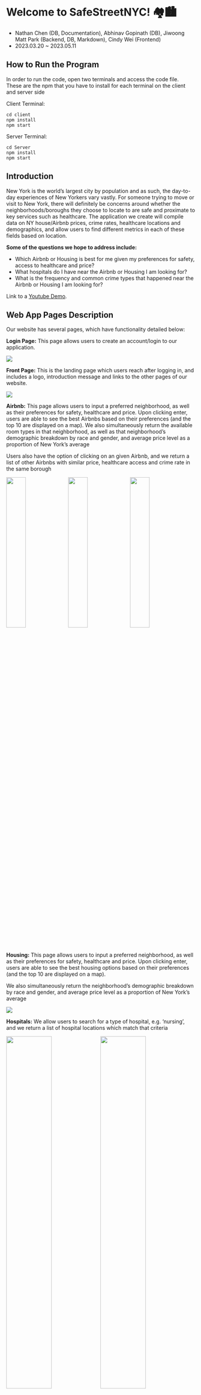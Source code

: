 # Welcome to SafeStreetNYC! 🏘️🏙️

- Nathan Chen (DB, Documentation), Abhinav Gopinath (DB), Jiwoong Matt Park (Backend, DB, Markdown), Cindy Wei (Frontend)
- 2023.03.20 ~ 2023.05.11

## How to Run the Program

In order to run the code, open two terminals and access the code file. These are the npm that you have to install for each terminal on the client and server side

Client Terminal:

```
cd client
npm install
npm start
```

Server Terminal:

```
cd Server
npm install
npm start
```

## Introduction

New York is the world’s largest city by population and as such, the day-to-day experiences of New Yorkers vary vastly. For someone trying to move or visit to New York, there will definitely be concerns around whether the neighborhoods/boroughs they choose to locate to are safe and proximate to key services such as healthcare. The application we create will compile data on NY house/Airbnb prices, crime rates, healthcare locations and demographics, and allow users to find different metrics in each of these fields based on location.

**Some of the questions we hope to address include:**

- Which Airbnb or Housing is best for me given my preferences for safety, access to healthcare and price?
- What hospitals do I have near the Airbnb or Housing I am looking for?
- What is the frequency and common crime types that happened near the Airbnb or Housing I am looking for?

Link to a [Youtube Demo](https://www.youtube.com/watch?v=p8X7T2L7yPg&t=80s&ab_channel=JiwoongMattPark).

## Web App Pages Description

Our website has several pages, which have functionality detailed below:

**Login Page:**
This page allows users to create an account/login to our application.

![](media/Login.png)

**Front Page:**
This is the landing page which users reach after logging in, and includes a logo, introduction message and links to the other pages of our website.

![](media/FrontPage.png)

**Airbnb:**
This page allows users to input a preferred neighborhood, as well as their preferences for safety, healthcare and price. Upon clicking enter, users are able to see the best Airbnbs based on their preferences (and the top 10 are displayed on a map). We also simultaneously return the available room types in that neighborhood, as well as that neighborhood’s demographic breakdown by race and gender, and average price level as a proportion of New York’s average

Users also have the option of clicking on an given Airbnb, and we return a list of other Airbnbs with similar price, healthcare access and crime rate in the same borough

<p float="left">
  <img src="media/Airbnb1.png" width="32%" />
  <img src="media/Airbnb2.png" width="32%" />
  <img src="media/Airbnb3.png" width="32%" />
</p>

**Housing:**
This page allows users to input a preferred neighborhood, as well as their preferences for safety, healthcare and price. Upon clicking enter, users are able to see the best housing options based on their preferences (and the top 10 are displayed on a map).

We also simultaneously return the neighborhood’s demographic breakdown by race and gender, and average price level as a proportion of New York’s average

![](media/Housing1.png)

**Hospitals:**
We allow users to search for a type of hospital, e.g. ‘nursing’, and we return a list of hospital locations which match that criteria

<p float="left">
  <img src="media/Hospitals1.png" width="49%" />
  <img src="media/Hospitals2.png" width="49%" />
</p>

**Nearby Hospital and Crime:**
Users input any address in New York, and a radius which they want to find information for. We return a list of nearby hospitals, as well as statistics on the types of crime which occur within the given radius and their frequency

<p float="left">
  <img src="media/Nearby1.png" width="49%" />
  <img src="media/Nearby2.png" width="49%" />
</p>

## Technology

- DB: We used a MySQL database to hold the majority of our data. We had a JavaScript server run routes and retrieve information from our database. The account informations are stored in NoSQL DynamoDB database.

- Frontend: For our frontend, we used React.js, and also incorporated Google Maps API to display some of our results and allow for greater interactiveness in our application.

- Backend: For the backend, we used JS connected with MySQL (with AWS RDS) and DynamoDB.

- Login Security: Finally, for our login features, in addition to the default login method, we implemented Google and Facebook login, and stored our user credentials in DynamoDB with password hashed using SHA 256. We also used APIs from Google Maps, Facebook Login, and Google Login.

## Database

In total, we used data from 6 sources. Of these, 1 was from Kaggle, 1 was from GitHub, and 4 were from the official City of New York data records. A summary of the data is provided below:

**NY Property Sales (Rows: 513K, Columns: 29) |
NYC Citywide Annualized Calendar Sales Update**

This dataset includes data on property sales in New York from 2016 to 2021, and details important information such as the sale price, date, location, building age and type
We used this data to give a baseline estimate of mean property prices in different neighborhoods, and also to give recommendations to users on some favorable locations/properties they would consider based on their preferences for neighborhood, safety, price, and access to healthcare

**NYC Airbnb (Rows: 68653, Columns: 23)
Airbnb-NYC-Cleaned | Kaggle**

This dataset includes data on all Airbnb listings in New York, and important details such as the listing price, location and house rules.
We used this data to give Airbnb recommendations to users based on their preferences for neighborhood, safety, price, and access to healthcare

**NYC Crime (Rows: 5.5M, Columns: 19)
NYPD Arrests Data (Historic)**

This dataset includes data on all crime in New York, dating back to 2016. It includes all important details provided in police reports such as the type of crime and the location/time at which it occurred
We used this data to attempt to quantify which Airbnb/property locations are safest based on their proximity to crime

**NYC Demographics (Rows: 236, Columns: 46)
Demographic Statistics By Zip Code | NYC Open Data**

This dataset includes data on the demographics of all ZIP codes in New York, including details such as the number of people by sex and ethnicity
We use this data to query the demographic breakdown of each neighborhood, and also find neighborhoods which are most similar in their demographics. This dataset interacts closely with the NYC ZIP Codes/Neighborhoods/Boroughs set to allow us to aggregate ZIP codes into neighborhoods

**NYC Hospital (Rows: 78, Columns: 15)
| NYC Health + Hospitals patient care locations - 2011**

This dataset includes data on significant healthcare locations in New York, including details such as the name, type and phone numbers of different locations
We use this dataset to assess the access of different Airbnbs/properties to healthcare facilities, and use this in our ranking process. We also used this dataset to return the healthcare facilities closest to any given location

**NYC Zip Codes/Neighborhoods/Boroughs (Rows: 178, Columns: 3)
| nyc-housing/nyc-zip-codes.csv at master**

This dataset contains data on the neighborhoods and boroughs which each ZIP code belongs to
This is very much a ‘utility’ database, which serves as an interface whenever we have to move between query ZIP Codes, neighborhoods and boroughs

## Database

**Data Processing**

Much of our data was very clean, and we didn’t have to do too much processing aside from removing redundant columns. For our smaller sets, we could easily do this processing using Excel.

For our larger sets and those with more discrepancies, we used Python and Pandas/Numpy. Such processing included removing columns, standardizing values (e.g. changing ‘M’ to Manhattan, ‘01/01/19’ to ‘01/01/2019’) and removing values which fit certain criteria (e.g. date earlier than 2019).

We have included some of our data cleaning code in our final submission (we unfortunately did not retain all of it as we did not have the foresight of keeping it for this final submission).

**ER Diagram**

![](media/ER_Diagram.jpg)

**Proof of BCNF:**

In many of our tables, we have included longitude and latitude, as well as neighborhood (e.g. Chelsea) &/or Borough (e.g. Manhattan) &/or address &/or ZIP_Code. Whilst it could be argued that neighborhood, borough, address and ZIP_Code all depend on longitude and latitude, it is infeasible from a computational standpoint to lift these dependencies from our table and put them all into their own table. Both longitude and latitude are recorded to 6 decimal points, so it would be unrealistic to lift every single longitude/latitude combination in New York into its own table. We have not normalized these dependencies for practical reasons. However, we can otherwise see that our tables are sufficiently normalized for all other functional dependencies.

## Table Names

**Airbnb**

Property_Id determines all of the other attributes, as each Airbnb is unique. Property_Id serves as a superkey for the relation, so Airbnb is in BCNF (if we ignore the longitude/latitude dependencies stipulated above).

**Crimes**

Arrest_Key determines all of the other attributes, as each arrest is unique. Arrrest_Key serves as a superkey for the relation, so Crimes is BCNF (if we ignore the longitude/latitude dependencies stipulated above).

**Property_Sales**

ID determines all of the other attributes, as each sale is unique. ID serves as a superkey for the relation, so Property_Sales is in BCNF (if we ignore the longitude/latitude dependencies stipulated above).

We should also note that Apartment_Number, Address, Total Units, Year_Built, and Square_Feet cannot really be functionally dependent on one another, as our database has a very complex range of property sales. For the same address, it is possible that the entire building is being sold, or just 1 unit. It is also possible that a unit appears multiple times in our relation but has different Year_Built and Square_Feet due to development.

**Hospitals**

Facility_Name and Facility_Type determine all of the other attributes, as each specific facility name/type has its unique locations and phone number. Facility_Name and Facility_Type serve as a superkey for the relation, so Hospitals is in BCNF.

We should note that Facility_Name alone cannot serve as the superkey, as some facilities appear in our relation multiple times with different functions (e.g. the emergency room vs the children’s hospital).

**Demographics**

ZIP_Code determines all of the other attributes, as each ZIP code has its own unique demographics. ZIP_Code serves as a superkey for the relation, so Demographics is in BCNF.

**Zip_Code_Neighbourhood**

ZIP_Code determines all of the other attributes, as each ZIP code has its own unique neighborhood and borough. ZIP_Code serves as a superkey for the relation, so Zip_Code_Neighbourhood is in BCNF.

**Boroughs**

This table only has one column and hence no functional dependencies, so is trivially BCNF.

## API Specification

**Route: /getneighborhooddemographics/:neighborhood**

- Description: For a given neighborhood, returns the demographics of that neighborhood
- Route Parameters: neighborhood (string)
- Example Input: neighborhood = “Chelsea”
- Query Parameters: none
- Response Parameters: PCT_Male, PCT_Female, PCT_American_Indian, PCT_Asian, PCT_Black, PCT_Latino, PCT_Pacific_Islander, PCT_White, PCT_Other_Ethnicity (all decimals)

**Route: /gethospitaltype**

- Description: Returns info on hospitals catering to a specific group of patients
- Route Parameters: none
- Query Parameters: Facility_Type (string)
- Response Parameters: Name (string), Location (string), Phone (string), Latitude (decimal), Longitude (decimal)

**Route: /getlocalcrime**

- Description: returns the crime descriptions of crime which have occurred within some distance from a given location
- Route Parameters: none
- Query Parameters: latitude, longitude, distance
- Response Parameters: Descriptions of the types of crimes occurring in a given radius (string), frequency of each type (int)

**Route: /getlocalhospitals**

- Description: Returns information on the types of hospitals and their frequencies which are within a specified distance from a given location
- Route Parameters: none
- Query Parameters: longitude (decimal), latitude (decimal), search radius (int)
- Response Parameters: Facility_Type (string), Count (int)

**Route: /getrankhousing**

- Description: Queries and ranks the best housing based on the user preference of low crime rate, healthcare, or price.
- Route Parameters: none
- Query Parameters: healthcare_weight (float), safety_weight (float), price_weight (float), Neighborhood (string)
- Response Parameters: address (string), rank_address (float)

**Route: /getrankairbnb**

- Description: Queries and ranks the best Airbnbs based on the user preference of low crime rate, healthcare, or price.
- Route Parameters: none
- Query Parameters: healthcare_weight (float), safety_weight (float), price_weight (float), Neighborhood (string)
- Response Parameters: address (string), rank_address (float)

**Route: /getavailablerooms**

- Description: Find the most common types of rooms available for rent in the given neighborhood, along with the percentage of listings with instant bookability
- Route Parameters: none
- Query Parameters: given_neighborhood (string)
- Response Parameters: room type (string), room_count (int), bookability_percentage (float)

**Route: /findsimilarairbnbsbyprice**

- Description: Query to find if there are any other Airbnb listings available in the same neighborhood and price range as the specific Airbnb
- Route Parameters: N/A
- Query Parameters: given_property (int)
- Example Input: given_property = 1001012
  Response Parameters: property_id (int), price (float), room_type (string)

**Route: /findsimilarbypricecrimehospitalborough**

- Description: Query to find other Airbnb properties in the same neighborhood with similar prices and the crime rate in that borough
- Route Parameters: N/A
- Query Parameters: given_property (int)
- Response Parameters: property_id (int), price (float), room_type (string)

## Queries & Optimization

Our Airbnb Ranking Algorithm:
![](media/Querytime.png)

## Technical Challenges

- Extremely large datasets which made some queries intractable
  Reducing the size of these sets by only choosing the most essential data \* E.g. only considering crime which happened in or after 2019
- Complex queries which were difficult to optimize
- Compromising the accuracy of our results in some cases, and reduce the size of the sets being considered in our queries
  - E.g. instead of comparing all houses in a neighborhood with all local crimes in that area, choosing a sample of crimes and giving a close approximation of crime in different areas
- Github merge errors with pushing and pulling
  - Working on separate branches and communicating closely before merging
  - Manually copy and pasting code for smaller fixes :)
  - Sensitive information (secret keys) were stored in .env files and used gitignore
